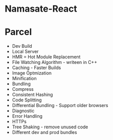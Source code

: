 # Namasate-React


# Parcel
- Dev Build
- Local Server
- HMR = Hot Module Replacement
- File Watching Algorithm - writeen in C++
- Caching - Faster Builds
- Image Optmization
- Minification 
- Bundling
- Compress
- Consistent Hashing
- Code Splitting
- Differential Bundling - Support older browsers
- Diagnostic
- Error Handling
- HTTPs
- Tree Shaking - remove unused code
- Different dev and prod bundles